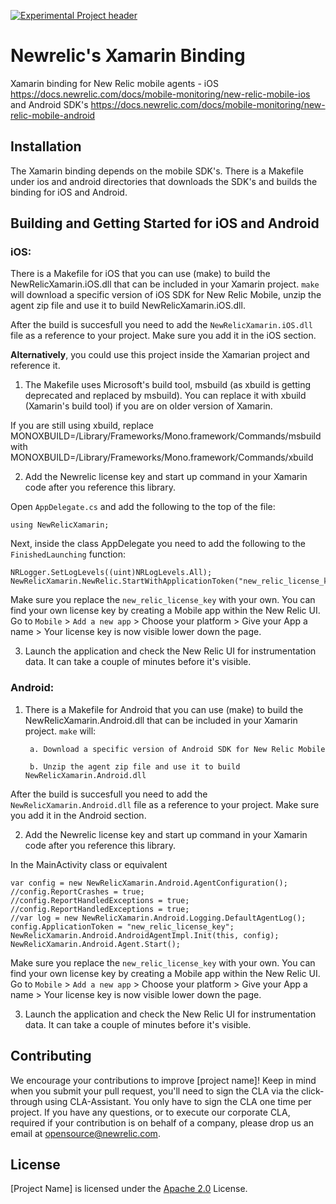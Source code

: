 [![Experimental Project header](https://github.com/newrelic/opensource-website/raw/master/src/images/categories/Experimental.png)](https://opensource.newrelic.com/oss-category/#experimental)

# Newrelic's Xamarin Binding

Xamarin binding for New Relic mobile agents - iOS https://docs.newrelic.com/docs/mobile-monitoring/new-relic-mobile-ios and Android SDK's https://docs.newrelic.com/docs/mobile-monitoring/new-relic-mobile-android

## Installation

The Xamarin binding depends on the mobile SDK's. There is a Makefile under ios and android directories that downloads the SDK's and builds the binding for iOS and Android.

## Building and Getting Started for iOS and Android

### iOS:
There is a Makefile for iOS that you can use (make) to build the NewRelicXamarin.iOS.dll that can be included in your Xamarin project. `make` will download a specific version of iOS SDK for New Relic Mobile, unzip the agent zip file and use it to build NewRelicXamarin.iOS.dll.

After the build is succesfull you need to add the `NewRelicXamarin.iOS.dll` file as a reference to your project. Make sure you add it in the iOS section.

**Alternatively**, you could use this project inside the Xamarian project and reference it.

1. The Makefile uses Microsoft's build tool, msbuild (as xbuild is getting deprecated and replaced by msbuild). You can replace it with xbuild (Xamarin's build tool) if you are on older version of Xamarin.

If you are still using xbuild, replace
MONOXBUILD=/Library/Frameworks/Mono.framework/Commands/msbuild
with
MONOXBUILD=/Library/Frameworks/Mono.framework/Commands/xbuild

2. Add the Newrelic license key and start up command in your Xamarin code after you reference this library.

Open `AppDelegate.cs` and add the following to the top of the file:

```
using NewRelicXamarin;
```

Next, inside the class AppDelegate you need to add the following to the `FinishedLaunching` function:

```
NRLogger.SetLogLevels((uint)NRLogLevels.All);
NewRelicXamarin.NewRelic.StartWithApplicationToken("new_relic_license_key");
```

Make sure you replace the `new_relic_license_key` with your own. You can find your own license key by creating a Mobile app within the New Relic UI. Go to `Mobile` > `Add a new app` > Choose your platform > Give your App a name > Your license key is now visible lower down the page.

3. Launch the application and check the New Relic UI for instrumentation data. It can take a couple of minutes before it's visible.

### Android:

1. There is a Makefile for Android that you can use (make) to build the NewRelicXamarin.Android.dll that can be included in your Xamarin project. `make` will:

        a. Download a specific version of Android SDK for New Relic Mobile

        b. Unzip the agent zip file and use it to build NewRelicXamarin.Android.dll

After the build is succesfull you need to add the `NewRelicXamarin.Android.dll` file as a reference to your project. Make sure you add it in the Android section.

2. Add the Newrelic license key and start up command in your Xamarin code after you reference this library.

In the MainActivity class or equivalent

```
var config = new NewRelicXamarin.Android.AgentConfiguration();
//config.ReportCrashes = true;
//config.ReportHandledExceptions = true;
//config.ReportHandledExceptions = true;
//var log = new NewRelicXamarin.Android.Logging.DefaultAgentLog();
config.ApplicationToken = "new_relic_license_key";
NewRelicXamarin.Android.AndroidAgentImpl.Init(this, config);
NewRelicXamarin.Android.Agent.Start();
```

Make sure you replace the `new_relic_license_key` with your own. You can find your own license key by creating a Mobile app within the New Relic UI. Go to `Mobile` > `Add a new app` > Choose your platform > Give your App a name > Your license key is now visible lower down the page.

3. Launch the application and check the New Relic UI for instrumentation data. It can take a couple of minutes before it's visible.

## Contributing
We encourage your contributions to improve [project name]! Keep in mind when you submit your pull request, you'll need to sign the CLA via the click-through using CLA-Assistant. You only have to sign the CLA one time per project.
If you have any questions, or to execute our corporate CLA, required if your contribution is on behalf of a company,  please drop us an email at opensource@newrelic.com.

## License
[Project Name] is licensed under the [Apache 2.0](http://apache.org/licenses/LICENSE-2.0.txt) License.
